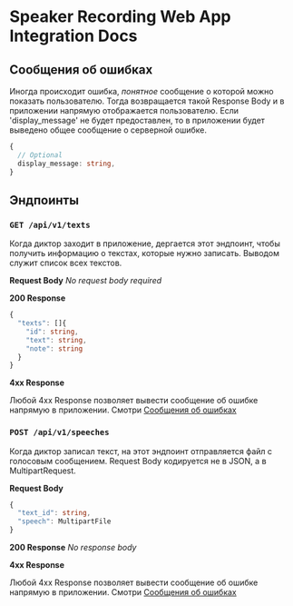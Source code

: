 # Speaker Recording Web App Integration Docs 

## Сообщения об ошибках

Иногда происходит ошибка, *понятное* сообщение о которой можно показать пользователю. 
Тогда возвращается такой Response Body и в приложении напрямую отображается пользователю.
Если 'display\_message' не будет предоставлен, то в приложении будет выведено общее сообщение о серверной ошибке. 
```ts
{
  // Optional
  display_message: string,
}

```
## Эндпоинты

### `GET /api/v1/texts`
 
Когда диктор заходит в приложение, дергается этот эндпоинт, чтобы получить информацию о текстах, которые нужно записать. 
Выводом служит список всех текстов.

**Request Body**
_No request body required_

**200 Response**

```ts
{
  "texts": []{
    "id": string, 
    "text": string, 
    "note": string
  }
}
```

**4xx Response**

Любой 4xx Response позволяет вывести сообщение об ошибке напрямую в приложении. Смотри [Сообщения об ошибках](#сообщения-об-ошибках)

### `POST /api/v1/speeches`
 
Когда диктор записал текст, на этот эндпоинт отправляется файл с голосовым сообщением. 
Request Body кодируется не в JSON, а в MultipartRequest. 

**Request Body**
```ts
{
  "text_id": string,
  "speech": MultipartFile
}
```

**200 Response**
_No response body_

**4xx Response**

Любой 4xx Response позволяет вывести сообщение об ошибке напрямую в приложении. Смотри [Сообщения об ошибках](#сообщения-об-ошибках)
